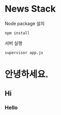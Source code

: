 # News Stack

Node package 설치
```
npm install
```

서버 실행
```
supervisor app.js
```


# 안녕하세요. 
## Hi
### Hello
